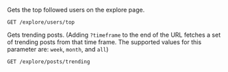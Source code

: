 Gets the top followed users on the explore page.

`GET /explore/users/top`

Gets trending posts. (Adding `?timeframe` to the end of the URL fetches a set of trending posts from that time frame. The supported values for this parameter are: `week`, `month`, and `all`)

`GET /explore/posts/trending`
